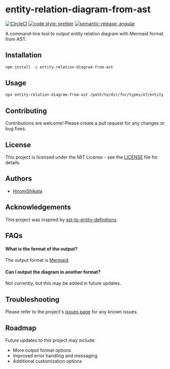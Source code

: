 # entity-relation-diagram-from-ast

[![CircleCI](https://dl.circleci.com/status-badge/img/gh/HiromiShikata/entity-relation-diagram-from-ast/tree/main.svg?style=svg)](https://dl.circleci.com/status-badge/redirect/gh/HiromiShikata/entity-relation-diagram-from-ast/tree/main)
[![code style: prettier](https://img.shields.io/badge/code_style-prettier-ff69b4.svg?style=flat-square)](https://github.com/prettier/prettier)
[![semantic-release: angular](https://img.shields.io/badge/semantic--release-angular-e10079?logo=semantic-release)](https://github.com/semantic-release/semantic-release)

A command-line tool to output entity relation diagram with Mermaid format from AST.

## Installation

```bash
npm install -g entity-relation-diagram-from-ast
```

## Usage

```bash
npx entity-relation-diagram-from-ast /path/to/dir/for/types/of/entity
```

## Contributing

Contributions are welcome! Please create a pull request for any changes or bug fixes.

## License

This project is licensed under the MIT License - see the [LICENSE](LICENSE) file for details.

## Authors

* [HiromiShikata](https://github.com/HiromiShikata)

## Acknowledgements

This project was inspired by [ast-to-entity-definitions](https://github.com/pbojinov/ast-to-entity-definitions).

## FAQs

#### What is the format of the output?

The output format is [Mermaid](https://mermaid-js.github.io/mermaid/#/).

#### Can I output the diagram in another format?

Not currently, but this may be added in future updates.

## Troubleshooting

Please refer to the project's [issues page](https://github.com/HiromiShikata/entity-relation-diagram-from-ast/issues) for any known issues.

## Roadmap

Future updates to this project may include:

* More output format options
* Improved error handling and messaging
* Additional customization options
